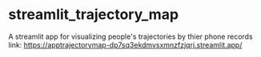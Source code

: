 # streamlit_trajectory_map
A streamlit app for visualizing people's trajectories by thier phone records \
link: https://apptrajectorymap-dp7sq3ekdmvsxmnzfzjqrj.streamlit.app/

